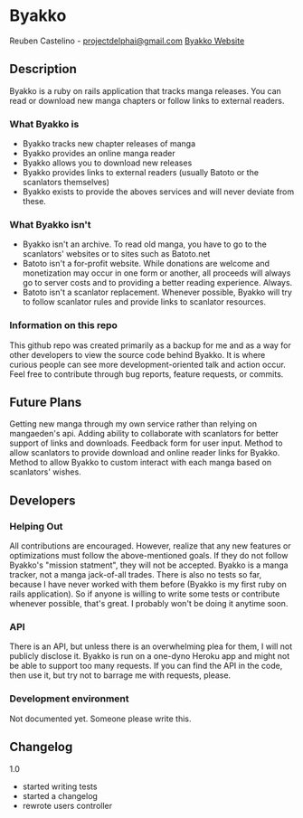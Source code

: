 Byakko
===========
Reuben Castelino - projectdelphai@gmail.com
[Byakko Website](http://byakko.herokuapp.com/)

Description
-------------
Byakko is a ruby on rails application that tracks manga releases. You can read or download new manga chapters or follow links to external readers.

### What Byakko is ####

 - Byakko tracks new chapter releases of manga
 - Byakko provides an online manga reader
 - Byakko allows you to download new releases
 - Byakko provides links to external readers (usually Batoto or the scanlators themselves)
 - Byakko exists to provide the aboves services and will never deviate from these. 

### What Byakko isn't ###

 - Byakko isn't an archive. To read old manga, you have to go to the scanlators' websites or to sites such as Batoto.net
 - Batoto isn't a for-profit website. While donations are welcome and monetization may occur in one form or another, all proceeds will always go to server costs and to providing a better reading experience. Always.
 - Batoto isn't a scanlator replacement. Whenever possible, Byakko will try to follow scanlator rules and provide links to scanlator resources.

### Information on this repo ###

This github repo was created primarily as a backup for me and as a way for other developers to view the source code behind Byakko. It is where curious people can see more development-oriented talk and action occur. Feel free to contribute through bug reports, feature requests, or commits.

Future Plans
--------------
Getting new manga through my own service rather than relying on mangaeden's api.
Adding ability to collaborate with scanlators for better support of links and downloads.
Feedback form for user input.
Method to allow scanlators to provide download and online reader links for Byakko.
Method to allow Byakko to custom interact with each manga based on scanlators' wishes.

Developers
-------------

### Helping Out ###
All contributions are encouraged. However, realize that any new features or optimizations must follow the above-mentioned goals. If they do not follow Byakko's "mission statment", they will not be accepted. Byakko is a manga tracker, not a manga jack-of-all trades. There is also no tests so far, because I have never worked with them before (Byakko is my first ruby on rails application). So if anyone is willing to write some tests or contribute whenever possible, that's great. I probably won't be doing it anytime soon.

### API ###
There is an API, but unless there is an overwhelming plea for them, I will not publicly disclose it. Byakko is run on a one-dyno Heroku app and might not be able to support too many requests. If you can find the API in the code, then use it, but try not to barrage me with requests, please. 

### Development environment ###

Not documented yet. Someone please write this.

Changelog
------------

1.0
* started writing tests
* started a changelog
* rewrote users controller
